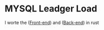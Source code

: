 # MYSQL Leadger Load

I worte the ([Front-end](https://github.com/saitamatp/MySQLcontrol)) and ([Back-end](https://github.com/saitamatp/mysql_fun)) in rust 
